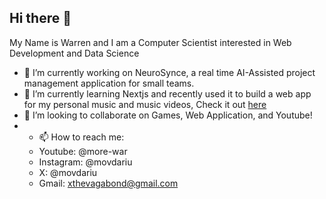 ## Hi there 👋

My Name is Warren and I am a Computer Scientist interested in Web Development and Data Science

- 🔭 I’m currently working on NeuroSynce, a real time AI-Assisted project management application for small teams.
- 🌱 I’m currently learning Nextjs and recently used it to build a web app for my personal music and music videos, Check it out [here](https://project-mov.netlify.app/)
- 👯 I’m looking to collaborate on Games, Web Application, and Youtube!
- - 📫 How to reach me:
  - Youtube: @more-war
  - Instagram: @movdariu
  - X: @movdariu
  - Gmail: xthevagabond@gmail.com

<!--
**war2v/war2v** is a ✨ _special_ ✨ repository because its `README.md` (this file) appears on your GitHub profile.

Here are some ideas to get you started:

- 🔭 I’m currently working on ...
- 🌱 I’m currently learning ...
- 👯 I’m looking to collaborate on ...
- 🤔 I’m looking for help with ...
- 💬 Ask me about ...
- 📫 How to reach me: ...
- 😄 Pronouns: ...
- ⚡ Fun fact: ...
-->
